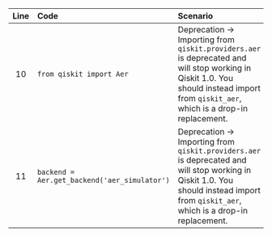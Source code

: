 | Line | Code | Scenario | Reference | Artifact | Refactoring |
| :--: | :--- | :------- | :-------: | :------- | :---------- |
| 10 | `from qiskit import Aer` | Deprecation -> Importing from `qiskit.providers.aer` is deprecated and will stop working in Qiskit 1.0. You should instead import from `qiskit_aer`, which is a drop-in replacement. | 084696d9-2c75-437a-8e84-96506e6766aa | qiskit.Aer | `from qiskit_aer import Aer` |
| 11 | `backend = Aer.get_backend('aer_simulator')` | Deprecation -> Importing from `qiskit.providers.aer` is deprecated and will stop working in Qiskit 1.0. You should instead import from `qiskit_aer`, which is a drop-in replacement. | 084696d9-2c75-437a-8e84-96506e6766aa | Aer.get_backend | `backend = Aer.get_backend('aer_simulator')` |